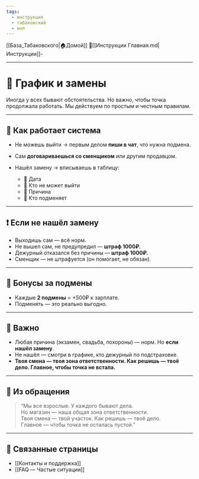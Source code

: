 ```yaml
---
tags:
  - инструкция
  - табаковский
  - ннп
---
```

[[База_Табаковского|🏠Домой]]
📁[[Инструкции Главная.md|Инструкции]]-

---
# 📆 График и замены

Иногда у всех бывают обстоятельства. Но важно, чтобы точка продолжала работать. Мы действуем по простым и честным правилам.

---

## 🔹 Как работает система

- Не можешь выйти → первым делом **пиши в чат**, что нужна подмена.
- Сам **договариваешься со сменщиком** или другим продавцом.
- Нашёл замену → вписываешь в таблицу:

  - 📅 Дата  
  - 🙅 Кто не может выйти  
  - 📝 Причина  
  - 🧍 Кто подменяет  

---

## ❗ Если не нашёл замену

- Выходишь сам — всё норм.
- Не вышел сам, не предупредил — **штраф 1000₽.**
- Дежурный отказался без причины — **штраф 1000₽.**
- Сменщик — не штрафуется (он помогает, не обязан).

---

## 💸 Бонусы за подмены

- Каждые **2 подмены** = +500₽ к зарплате.
- Подменять — это реально выгодно.

---

## 🧠 Важно

- Любая причина (экзамен, свадьба, похороны) — норм. Но **если нашёл замену**.
- Не нашёл — смотри в графике, кто дежурный по подстраховке.
- **Твоя смена — твоя зона ответственности. Как решишь — твоё дело. Главное, чтобы точка не встала.**

---

## 💬 Из обращения

> “Мы все взрослые. У каждого бывают дела.  
Но магазин — наша общая зона ответственности.  
Твоя смена — твой участок. Как решишь — твоё дело.  
Главное — чтобы точка не осталась пустой.”

---

## 📎 Связанные страницы

- [[Контакты и поддержка]]
- [[FAQ — Частые ситуации]]
